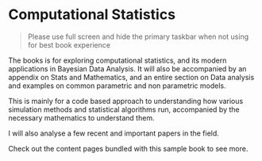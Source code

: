 # Computational Statistics

> Please use full screen and hide the primary taskbar when not using for best book experience

The books is for exploring computational statistics, and its modern applications in Bayesian Data Analysis. It will also be accompanied by an appendix on Stats and Mathematics, and an entire section on Data analysis and examples on common parametric and non parametric models.

This is mainly for a code based approach to understanding how various simulation methods and statistical algorithms run, accompanied by the necessary mathematics to understand them.

I will also analyse a few recent and important papers in the field.

Check out the content pages bundled with this sample book to see more.

```{tableofcontents}
```
